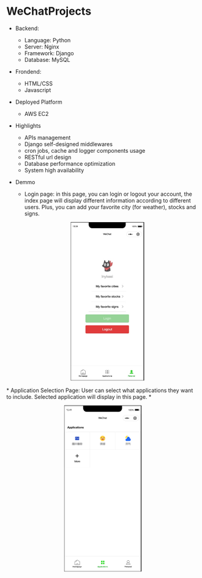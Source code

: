 # WeChatProjects

+ Backend:
  + Language: Python
  + Server: Nginx
  + Framework: Django
  + Database: MySQL
 
+ Frondend:
  + HTML/CSS
  + Javascript

+ Deployed Platform
  + AWS EC2

+ Highlights
  + APIs management
  + Django self-designed middlewares
  + cron jobs, cache and logger components usage 
  + RESTful url design
  + Database performance optimization
  + System high availability 

+ Demmo
  * Login page: in this page, you can login or logout your account, the index page will display different information according to different users. Plus, you can add your favorite city (for weather), stocks and signs. 
  <p align="center">
  <img src="img/login.jpg" width="40%"/>
</p>
  * Application Selection Page: User can select what applications they want to include. Selected application will display in this page.
  * <p align="center">
  <img src="img/Application Seletion copy.jpg" width="40%"/>
</p>